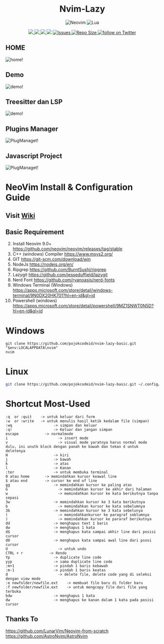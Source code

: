 <div align="center">

# Nvim-Lazy

![Neovim](https://img.shields.io/badge/NeoVim-%2358A143.svg?&style=for-the-badge&logo=neovim&logoColor=white)
![Lua](https://img.shields.io/badge/lua-%233C2D72.svg?style=for-the-badge&logo=lua&logoColor=white)

<p align="center">
  <a href="https://github.com/pojokcodeid/nvim-lazy/pulse">
    <img src="https://img.shields.io/github/last-commit/pojokcodeid/nvim-lazy?style=for-the-badge&logo=github&color=8dc4e4&logoColor=D9E0EE&labelColor=302D41"/>
  </a>
  <a href="https://github.com/pojokcodeid/nvim-lazy/latest">
    <img src="https://img.shields.io/github/v/release/pojokcodeid/nvim-lazy?style=for-the-badge&logo=gitbook&color=9bd5ca&logoColor=D9E0EE&labelColor=302D41"/>
  </a>
  <a href="https://github.com/pojokcodeid/nvim-lazy/stargazers">
    <img src="https://img.shields.io/github/stars/pojokcodeid/nvim-lazy?style=for-the-badge&logo=apachespark&color=eed50f&logoColor=D9E0EE&labelColor=302D41"/>
  </a>
  <a href="https://github.com/pojokcodeid/nvim-lazy/blob/main/LICENSE"><img src="https://img.shields.io/github/license/pojokcodeid/nvim-lazy?color=%2362afef&style=for-the-badge"></a>
  <a href="https://github.com/pojokcodeid/nvim-lazy/issues">
  <img
        alt="Issues"
        src="https://img.shields.io/github/issues-raw/pojokcodeid/nvim-lazy?colorA=364A4f&colorB=F5A97F&logo=github&logoColor=D9E0EE&style=for-the-badge">
    </a>
  </a>
  <a href="https://github.com/pojokcodeid/nvim-lazy">
      <img alt="Repo Size" src="https://img.shields.io/github/repo-size/pojokcodeid/nvim-lazy?color=%24DDB6F2&label=SIZE&logo=codesandbox&style=for-the-badge&logoColor=D9E0EE&labelColor=302D41" />
    </a>
    <a href="https://twitter.com/intent/follow?screen_name=pojokcodeid_">
      <img alt="follow on Twitter" src="https://img.shields.io/twitter/follow/pojokcodeid_?style=for-the-badge&logo=twitter&color=9aadf3&logoColor=D9E0EE&labelColor=302D41" />
    </a>
</p>

</div>

## HOME

![home!](img/home.png)

## Demo

![demo!](img/demo.gif)

## Treesitter dan LSP

![demo!](img/ts_lsp.gif)

## Plugins Manager

![PlugManaget!](img/plugins_manager.png)

## Javascript Project

![PlugManaget!](img/node.png)

<!-- ## Layout -->

<!-- ![PlugManaget!](img/coding.png) -->

# NeoVim Install & Configuration Guide

## Visit <a href="https://github.com/pojokcodeid/nvim-lazy/wiki/">Wiki</a>

## Basic Requirement

2. Install Neovim 9.0+ https://github.com/neovim/neovim/releases/tag/stable
3. C++ (windows) Compiler https://www.msys2.org/
4. GIT https://git-scm.com/download/win
5. NodeJs https://nodejs.org/en/
6. Ripgrep https://github.com/BurntSushi/ripgrep
7. Lazygit https://github.com/jesseduffield/lazygit
8. Nerd Font https://github.com/ryanoasis/nerd-fonts
9. Windows Terminal (Windows) https://apps.microsoft.com/store/detail/windows-terminal/9N0DX20HK701?hl=en-id&gl=id
10. Powershell (windows) https://apps.microsoft.com/store/detail/powershell/9MZ1SNWT0N5D?hl=en-id&gl=id

# Windows

```
git clone https://github.com/pojokcodeid/nvim-lazy-basic.git "$env:LOCALAPPDATA\nvim"
nvim
```

# Linux

```bash
git clone https://github.com/pojokcodeid/nvim-lazy-basic.git ~/.config/nvim
```

# Shortcut Most-Used

```text
:q  or :quit    -> untuk keluar dari form
:w  or :write   -> untuk menulis hasil ketik kedalam file (simpan)
:wq				      -> simpan dan keluar
:q!				      -> Keluar dan jangan simpan
escape		      -> normalmode
i				        -> insert mode
v				        -> visual mode yaratnya harus normal mode dulu, ini unutk block dengan panah ke bawah dan tekan d untuk deletenya
H 				      -> kiri
j 				      -> bawah
k 				      -> atas
l 				      -> Kanan
:ter			      -> untuk membuka terminal
0 atau home		  -> memindahkan kursor keawal line
$ atau end		  -> cursor ke end of line
gg				      -> memindahkan kursor ke paling atas
G				        -> memindahkan kursor ke akhir dari halaman
w				        -> memindahkan kursor ke kata berikutnya tanpa sepasi
3w				      -> memindahkan kursor ke 3 kata berikutnya
b				        -> memindahkan kursor ke kata sebelumnya
3b				      -> memindahkan kursor ke 3 kata sebelunya
(				        -> memindahkankursor ke paragraf seblumnya
)				        -> memindahkan kursor ke pararaf berikutnya
dd				      -> menghapus text 1 baris
dw				      -> menghapus 1 kata
d$				      -> menghapus kata sampai akhir line dari posisi cursor
d0				      -> menghapus kata sampai awal line dari psosi cursor
U				        -> untuk undo
CTRL + r		    -> Rendo
Yp				      -> duplicate line code
yyp				      -> sama duplicate line code
:m+1			      -> pindah 1 baris kebawah
:m-1			      -> pindah 1 baris keatas
d				        -> delete file, delete code yang di seleksi dengan view mode
:e newfolder/newfile.ext    -> membuat file baru di folder baru
:f newfolder/newfile.ext 	-> untuk mengcopy file dari file yang terbuka
bdw				      -> menghapus 1 kata
dw				      -> menghapus ke kanan dalam 1 kata pada posisi cursor
```

## Thanks To

https://github.com/LunarVim/Neovim-from-scratch <br>
https://github.com/AstroNvim/AstroNvim
